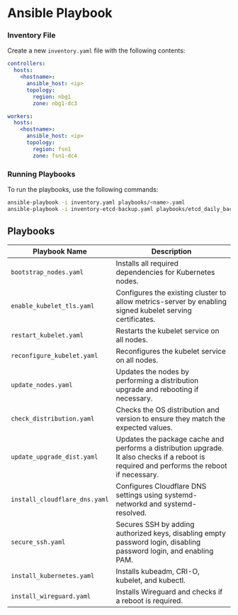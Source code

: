 # Ansible Playbook

### Inventory File

Create a new `inventory.yaml` file with the following contents:

```yaml
controllers:
  hosts:
    <hostname>:
      ansible_host: <ip>
      topology:
        region: nbg1
        zone: nbg1-dc3

workers:
  hosts:
    <hostname>:
      ansible_host: <ip>
      topology:
        region: fsn1
        zone: fsn1-dc4
```

### Running Playbooks

To run the playbooks, use the following commands:

```sh
ansible-playbook -i inventory.yaml playbooks/<name>.yaml
ansible-playbook -i inventory-etcd-backup.yaml playbooks/etcd_daily_backup.yaml
```

## Playbooks

| Playbook Name                 | Description                                                                                                                                 |
| ----------------------------- | ------------------------------------------------------------------------------------------------------------------------------------------- |
| `bootstrap_nodes.yaml`        | Installs all required dependencies for Kubernetes nodes.                                                                                    |
| `enable_kubelet_tls.yaml`     | Configures the existing cluster to allow metrics-server by enabling signed kubelet serving certificates.                                    |
| `restart_kubelet.yaml`        | Restarts the kubelet service on all nodes.                                                                                                  |
| `reconfigure_kubelet.yaml`    | Reconfigures the kubelet service on all nodes.                                                                                              |
| `update_nodes.yaml`           | Updates the nodes by performing a distribution upgrade and rebooting if necessary.                                                          |
| `check_distribution.yaml`     | Checks the OS distribution and version to ensure they match the expected values.                                                            |
| `update_upgrade_dist.yaml`    | Updates the package cache and performs a distribution upgrade. It also checks if a reboot is required and performs the reboot if necessary. |
| `install_cloudflare_dns.yaml` | Configures Cloudflare DNS settings using systemd-networkd and systemd-resolved.                                                             |
| `secure_ssh.yaml`             | Secures SSH by adding authorized keys, disabling empty password login, disabling password login, and enabling PAM.                          |
| `install_kubernetes.yaml`     | Installs kubeadm, CRI-O, kubelet, and kubectl.                                                                                              |
| `install_wireguard.yaml`      | Installs Wireguard and checks if a reboot is required.                                                                                      |
